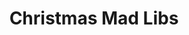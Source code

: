 ---
title: Christmas Mad Libs
layout: project
postimg: /assets/img/projects/proj-5/thumb.jpg
img: /assets/img/projects/proj-5/thumb.jpg
tags:
 - Website Development
---